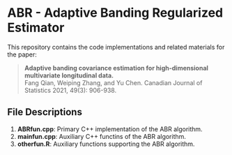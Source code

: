 # ABR - Adaptive Banding Regularized Estimator

This repository contains the code implementations and related materials for the paper:

> **Adaptive banding covariance estimation for high-dimensional multivariate longitudinal data.**  
> Fang Qian, Weiping Zhang, and Yu Chen.
> Canadian Journal of Statistics 2021, 49(3): 906-938.

## File Descriptions

1. **ABRfun.cpp**: Primary C++ implementation of the ABR algorithm.
2. **mainfun.cpp**: Auxiliary C++ functins of the ABR algorithm.
3. **otherfun.R**: Auxiliary functions supporting the ABR algorithm.


